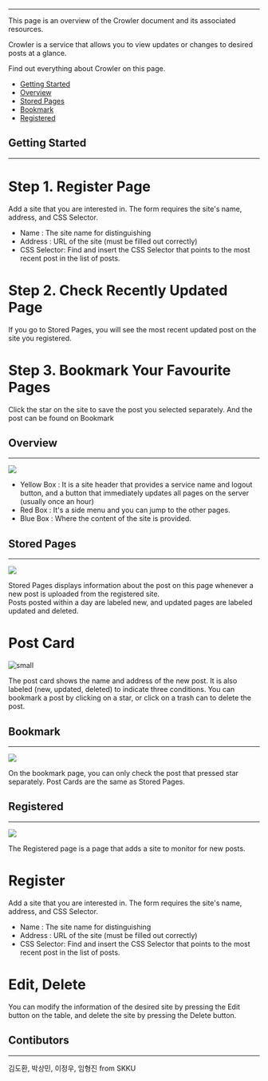 

---
This page is an overview of the Crowler document and its associated resources.

Crowler is a service that allows you to view updates or changes to desired posts at a glance.

Find out everything about Crowler on this page.

- [Getting Started](#getting-started)
- [Overview](#overview)
- [Stored Pages](#stored-pages)
- [Bookmark](#bookmark)
- [Registered](#registered)


## Getting Started
---


# Step 1. Register Page 

Add a site that you are interested in. The form requires the site's name, address, and CSS Selector.
- Name : The site name for distinguishing
- Address : URL of the site (must be filled out correctly)
- CSS Selector: Find and insert the CSS Selector that points to the most recent post in the list of posts.   

# Step 2. Check Recently Updated Page

If you go to Stored Pages, you will see the most recent updated post on the site you registered.

# Step 3. Bookmark Your Favourite Pages

Click the star on the site to save the post you selected separately. And the post can be found on Bookmark


## Overview
---
![](https://cdn.discordapp.com/attachments/1048147565415239752/1048149863583469568/overview.png)

- Yellow Box :  It is a site header that provides a service name and logout button, and a button that immediately updates all pages on the server (usually once an hour)
- Red Box : It's a side menu and you can jump to the other pages.
- Blue Box : Where the content of the site is provided.


## Stored Pages
---
![](https://cdn.discordapp.com/attachments/1048147565415239752/1048165054404628550/spages.png)

Stored Pages displays information about the post on this page whenever a new post is uploaded from the registered site.      
Posts posted within a day are labeled new, and updated pages are labeled updated and deleted.

# Post Card
![small](https://cdn.discordapp.com/attachments/1048147565415239752/1048165054115233853/spage1.png)

The post card shows the name and address of the new post. It is also labeled (new, updated, deleted) to indicate three conditions. You can bookmark a post by clicking on a star, or click on a trash can to delete the post.

## Bookmark
---
![](https://cdn.discordapp.com/attachments/1048147565415239752/1048170533344247839/bookmark.png)

On the bookmark page, you can only check the post that pressed star separately. Post Cards are the same as Stored Pages.


## Registered
---
![](https://cdn.discordapp.com/attachments/1048147565415239752/1048170533042278420/register.png)

The Registered page is a page that adds a site to monitor for new posts.

# Register

Add a site that you are interested in. The form requires the site's name, address, and CSS Selector.
- Name : The site name for distinguishing
- Address : URL of the site (must be filled out correctly)
- CSS Selector: Find and insert the CSS Selector that points to the most recent post in the list of posts.   

# Edit, Delete

You can modify the information of the desired site by pressing the Edit button on the table, and delete the site by pressing the Delete button.


## Contibutors
---

김도환, 박상민, 이정우, 임형진 from SKKU